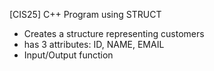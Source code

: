 [CIS25] C++ Program using STRUCT 
- Creates a structure representing customers
- has 3 attributes: ID, NAME, EMAIL
- Input/Output function

